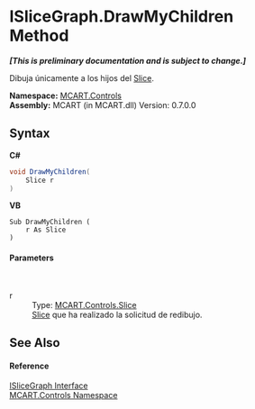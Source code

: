 # ISliceGraph.DrawMyChildren Method 
 _**\[This is preliminary documentation and is subject to change.\]**_

Dibuja únicamente a los hijos del <a href="3e9e5a54-7858-7ced-36fe-222892674015">Slice</a>.

**Namespace:**&nbsp;<a href="1c9d7a8e-81d4-838a-f87d-7379b253b6ce">MCART.Controls</a><br />**Assembly:**&nbsp;MCART (in MCART.dll) Version: 0.7.0.0

## Syntax

**C#**<br />
``` C#
void DrawMyChildren(
	Slice r
)
```

**VB**<br />
``` VB
Sub DrawMyChildren ( 
	r As Slice
)
```


#### Parameters
&nbsp;<dl><dt>r</dt><dd>Type: <a href="3e9e5a54-7858-7ced-36fe-222892674015">MCART.Controls.Slice</a><br /><a href="3e9e5a54-7858-7ced-36fe-222892674015">Slice</a> que ha realizado la solicitud de redibujo.</dd></dl>

## See Also


#### Reference
<a href="1de9a863-a257-9f6b-d833-1fa7d5fae46d">ISliceGraph Interface</a><br /><a href="1c9d7a8e-81d4-838a-f87d-7379b253b6ce">MCART.Controls Namespace</a><br />